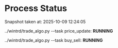 # Process Status

Snapshot taken at: 2025-10-09 12:24:05

../wintrd/trade_algo.py --task price_update: **RUNNING**

../wintrd/trade_algo.py --task buy_sell: **RUNNING**

